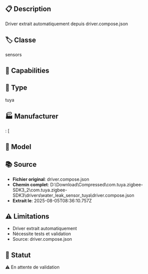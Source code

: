 # 

## 📋 Description
Driver extrait automatiquement depuis driver.compose.json

## 🏷️ Classe
sensors

## 🔧 Capabilities


## 📡 Type
tuya

## 🏭 Manufacturer
: [
      

## 📱 Model


## 📚 Source
- **Fichier original**: driver.compose.json
- **Chemin complet**: D:\Download\Compressed\com.tuya.zigbee-SDK3_2\com.tuya.zigbee-SDK3\drivers\water_leak_sensor_tuya\driver.compose.json
- **Extrait le**: 2025-08-05T08:36:10.757Z

## ⚠️ Limitations
- Driver extrait automatiquement
- Nécessite tests et validation
- Source: driver.compose.json

## 🚀 Statut
⚠️ En attente de validation
